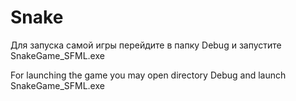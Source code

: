# Snake
Для запуска самой игры перейдите в папку Debug и запустите SnakeGame_SFML.exe

For launching the game you may open directory Debug and launch SnakeGame_SFML.exe
